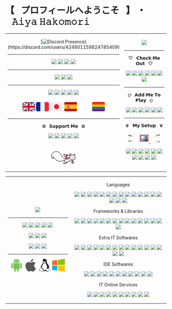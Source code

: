 # 【⠀プロフィールへようこそ⠀】 ・⠀𝙰𝚒𝚢𝚊 𝙷𝚊𝚔𝚘𝚖𝚘𝚛𝚒

<table>
<tr>
<td align="center" width="40%">
  
[![Discord Presence](https://lanyard.cnrad.dev/api/424901159824785409?animated=true&idleMessage=Peeking%20on%20me%20huh%3F%20Shame%20on%20you%2C%20I%27m%20not%20doing%20anything.)](https://discord.com/users/424901159824785409)
<hr> 
  
[![](https://img.shields.io/website?down_color=ff4c54&down_message=OFFLINE&label=Boxu.fr&logo=pkgsrc&logoColor=ffffff&style=for-the-badge&up_message=ONLINE&url=https%3A%2F%2Fboxu.fr)](https://boxu.fr/)
[![](https://img.shields.io/twitch/status/BoxuChan?logo=twitch&logoColor=ffffff&style=for-the-badge)](https://twitch.tv/boxuchan)
[![](https://dcbadge.vercel.app/api/shield/978191616072368140?bot=true?down_color=ff4c54&down_message=OFFLINE&logoColor=ffffff&style=for-the-badge&up_message=ONLINE&theme=clean-inverted)](https://discord.com/users/978191616072368140)
[![](https://dcbadge.vercel.app/api/shield/980304694486368267?bot=true?down_color=ff4c54&down_message=OFFLINE&logoColor=ffffff&style=for-the-badge&up_message=ONLINE&theme=clean-inverted)](https://discord.com/users/980304694486368267)
<hr> 
  
[![](https://img.shields.io/discord/932906923236401182?style=for-the-badge&logo=discord&logoColor=ffffff&color=7289da&label=⠀Tower%20of%20Fantasy⠀)](https://discord.gg/dwmB5Vb6pT)
[![](https://img.shields.io/discord/513390882771173397?style=for-the-badge&logo=discord&logoColor=ffffff&color=7289da&label=⠀✧%20Hako%20|%20箱%20✽⠀)](https://discord.gg/BPVmDNC)
[![](https://img.shields.io/discord/921159444673482833?style=for-the-badge&logo=discord&logoColor=ffffff&color=7289da&label=⠀✦%20Mikazuki%20|%20三日月%20☾⠀)](https://discord.gg/z7J8pRatHU)
<hr> 
  
![](https://img.shields.io/date/1037374200?style=for-the-badge&logo=homeassistantcommunitystore&logoColor=ffffff&label=⠀Was%20Born⠀&color=681717)
![](https://img.shields.io/date/1132068600?style=for-the-badge&logo=deviantart&label=⠀Started%20Drawing⠀&color=681717&logoColor=ffffff)
![](https://img.shields.io/date/1163604600?style=for-the-badge&logo=applearcade&label=⠀Started%20Gaming⠀&color=681717&logoColor=ffffff)
![](https://img.shields.io/date/1408113000?style=for-the-badge&logo=codersrank&label=⠀Started%20Coding⠀&color=681717&logoColor=ffffff)
![](https://img.shields.io/date/1438180200?style=for-the-badge&logo=youtube&label=⠀Created%20Content⠀&color=681717&logoColor=ffffff)

<img height="40" src="https://github.com/BoxuChan/BoxuChan/blob/main/assets/great%20britain.png"/>
<img height="40" src="https://github.com/BoxuChan/BoxuChan/blob/main/assets/france.png"/>
<img height="40" src="https://github.com/BoxuChan/BoxuChan/blob/main/assets/japan.png"/>
<img height="40" src="https://github.com/BoxuChan/BoxuChan/blob/main/assets/spain.png"/>
<img height="40" src="https://github.com/BoxuChan/BoxuChan/blob/main/assets/empty.png"/>
<img height="40" src="https://github.com/BoxuChan/BoxuChan/blob/main/assets/lgbtq%2B.png"/>
<hr> 
  
✿⠀𝗦𝘂𝗽𝗽𝗼𝗿𝘁 𝗠𝗲⠀✿
  
[![](https://img.shields.io/badge/-⠀PayPal⠀-%23181717?style=for-the-badge&logo=paypal&color=00457C&logoColor=ffffff)](https://paypal.me/BoxuTwitch)
[![](https://img.shields.io/badge/-⠀Ko–Fi⠀-%23181717?style=for-the-badge&logo=kofi&color=FF5E5B&logoColor=ffffff)](https://ko-fi.com/boxuchan)
[![](https://img.shields.io/badge/-⠀GoFundMe⠀-%23181717?style=for-the-badge&logo=gofundme&color=00B964&logoColor=ffffff)](https://www.gofundme.com/f/virtual-idol-dream-new-setup-vtuber-model?utm_source=customer&utm_medium=copy_link&utm_campaign=p_cf+share-flow-1)
[![](https://img.shields.io/badge/-⠀Patreon⠀-%23181717?style=for-the-badge&logo=patreon&color=FF424D&logoColor=ffffff)](https://patreon.com/Boxu)
[![](https://img.shields.io/badge/-⠀Throne⠀-%23181717?style=for-the-badge&logo=streamlit&color=6838df&logoColor=ffffff)](https://throne.me/u/boxu/)

<br><img height="50" src="https://raw.githubusercontent.com/boxuchan/boxuchan/master/assets/kyubey.gif"/>
  
</td>

<td align="center" width="60%">
  
<img src="https://github.com/BoxuChan/BoxuChan/blob/main/assets/kanna-laying.gif"/>
<hr>
  
♡⠀𝗖𝗵𝗲𝗰𝗸 𝗠𝗲 𝗢𝘂𝘁⠀♡
  
[![](https://img.shields.io/badge/-⠀Twitch⠀-%23000000?style=for-the-badge&logo=twitch&color=6441a5&logoColor=ffffff)](https://twitch.tv/boxuchan)
[![](https://img.shields.io/badge/-⠀YouTube⠀-%23181717?style=for-the-badge&logo=youtube&color=FF0000&logoColor=ffffff)](https://www.youtube.com/channel/UCrvSNYUK5xg2DwpbimJ9DwQ)
[![](https://img.shields.io/badge/-⠀Twitter⠀-%231DA1F2?style=for-the-badge&logo=twitter&logoColor=ffffff)](https://twitter.com/Boxu_Chan)
[![](https://img.shields.io/badge/-⠀Instagram⠀-%23181717?style=for-the-badge&logo=instagram&color=E1306C&logoColor=ffffff)](https://instagram.com/boxu.chan)
[![](https://img.shields.io/badge/-⠀GitHub⠀-%23181717?style=for-the-badge&logo=github)](https://github.com/BoxuChan)
[![](https://img.shields.io/badge/-⠀MyAnimeList⠀-%23181717?style=for-the-badge&logo=myanimelist&color=3b4a9d&logoColor=ffffff)](https://myanimelist.net/profile/Boxu_Chan)
[![](https://img.shields.io/badge/-⠀Linktree⠀-%23181717?style=for-the-badge&logo=linktree&color=31C3A2&logoColor=ffffff)](https://linktr.ee/boxu)
<hr>
  
ღ⠀𝗔𝗱𝗱 𝗠𝗲 𝗧𝗼 𝗣𝗹𝗮𝘆⠀ღ
  
[![](https://img.shields.io/badge/-⠀Steam⠀-%23181717?style=for-the-badge&logo=steam&color=171a21&logoColor=ffffff)](https://steamcommunity.com/id/BoxuChan)
[![](https://img.shields.io/badge/-⠀Xbox⠀-%23181717?style=for-the-badge&logo=xbox&color=107C10&logoColor=ffffff)](https://account.xbox.com/en-us/profile?gamertag=BoxuChan)
[![](https://img.shields.io/badge/-⠀osu!⠀-%23181717?style=for-the-badge&logo=osu&color=FF66AA&logoColor=ffffff)](https://osu.ppy.sh/users/10614535)
![](https://img.shields.io/badge/-⠀BoxuChan⠀-%23181717?style=for-the-badge&logo=epicgames&color=313131&logoColor=ffffff)
![](https://img.shields.io/badge/-⠀Lagia%2321587⠀-%23181717?style=for-the-badge&logo=battledotnet&color=148EFF&logoColor=ffffff)
![](https://img.shields.io/badge/-⠀Aiya%23Hako⠀-%23181717?style=for-the-badge&logo=riotgames&color=D32936&logoColor=ffffff)
<hr>
  
♛⠀𝗠𝘆 𝗦𝗲𝘁𝘂𝗽⠀♛
<br><br>
<img height="30" src="https://github.com/BoxuChan/BoxuChan/blob/main/assets/speedL.gif"/>
<a href="https://boxu.fr/filtered-AF67E70F-CAA5-4922-A5C8-CA86ED99211C.mp4">
<img height="30" src="https://github.com/BoxuChan/BoxuChan/blob/main/assets/photo.png"/>
</a>
<img height="30" src="https://github.com/BoxuChan/BoxuChan/blob/main/assets/speedR.gif"/>

  
![](https://img.shields.io/badge/-⠀ASUS%20PRIME%20B660–PLUS%20D4⠀-%23000000?style=for-the-badge&logo=asus)
![](https://img.shields.io/badge/-⠀NVIDIA%20GeForce%20RTX%203080⠀-%23000000?style=for-the-badge&logo=nvidia)
![](https://img.shields.io/badge/-⠀12th%20Gen%20Intel(R)%20Core(TM)%20i5–12600K%20@%204.20%20GHz⠀-%23000000?style=for-the-badge&logo=intel&logoColor=148EFF)
![](https://img.shields.io/badge/-⠀16%20GB%20Corsair%20Vengeance%20RGB%20PRO%20DDR4%20(3200MHz)⠀-%23000000?style=for-the-badge&logo=corsair&logoColor=68f3d4)
![](https://img.shields.io/badge/-⠀H510%20Mid–Tower%20Case⠀-%23000000?style=for-the-badge&logo=nzxt)
![](https://img.shields.io/badge/-⠀Dell%20SE2222H%20x2⠀-%23000000?style=for-the-badge&logo=dell)
![](https://img.shields.io/badge/-⠀2.0%20TB%20Seagate%20BarraCuda%20HDD%20(7200%20RPM)⠀-%23000000?style=for-the-badge&logo=seagate)
![](https://img.shields.io/badge/-⠀1.0%20TB%20WD_BLACK%20SN850%20M.2%20NVMe%20(7000%20MB/s)⠀-%23000000?style=for-the-badge&logo=westerndigital)
![](https://img.shields.io/badge/-⠀Cherry%20MX%20Brown%20Varmilo%20VEA88%20Sakura⠀-%23000000?style=for-the-badge&logo=adafruit&logoColor=FF66AA)
![](https://img.shields.io/badge/-⠀Corsair%20Scimitar%20ELITE%20RGB⠀-%23000000?style=for-the-badge&logo=corsair&logoColor=68f3d4)
  
</td>
</tr>
</table>

<table>
<tr>
<td align="center" width="40%">
  
<img height="300" src="https://github.com/BoxuChan/BoxuChan/blob/main/assets/pen-trick.gif"/>
<hr>
  
![](https://img.shields.io/badge/-⠀After%20Effects⠀-%23000000?style=for-the-badge&logo=adobeaftereffects)
![](https://img.shields.io/badge/-⠀After%20Photoshop⠀-%23000000?style=for-the-badge&logo=adobephotoshop)
![](https://img.shields.io/badge/-⠀After%20Illustrator⠀-%23000000?style=for-the-badge&logo=adobeillustrator)
![](https://img.shields.io/badge/-⠀After%20XD⠀-%23000000?style=for-the-badge&logo=adobexd)
![](https://img.shields.io/badge/-⠀After%20Premiere%20Pro⠀-%23000000?style=for-the-badge&logo=adobepremierepro)
  
![](https://img.shields.io/badge/-⠀Canva⠀-%23000000?style=for-the-badge&logo=canva)
![](https://img.shields.io/badge/-⠀Figma⠀-%23000000?style=for-the-badge&logo=figma)
![](https://img.shields.io/badge/-⠀Cinema%204D⠀-%23000000?style=for-the-badge&logo=cinema4d)
  
![](https://img.shields.io/badge/-⠀Audacity⠀-%23000000?style=for-the-badge&logo=audacity)
![](https://img.shields.io/badge/-⠀Ableton%20Live⠀-%23000000?style=for-the-badge&logo=abletonlive)
![](https://img.shields.io/badge/-⠀FL%20Studio%2012⠀-%23000000?style=for-the-badge&logo=instacart)
<hr>

<img height="40" src="https://github.com/BoxuChan/BoxuChan/blob/main/assets/android-new.png"/>
<img height="40" src="https://github.com/BoxuChan/BoxuChan/blob/main/assets/apple-new.png"/>
<img height="40" src="https://github.com/BoxuChan/BoxuChan/blob/main/assets/linux-new.png"/>
<img height="40" src="https://github.com/BoxuChan/BoxuChan/blob/main/assets/windows-new.png"/>
  
</td>

<td align="center" width="60%">

Languages

![](https://img.shields.io/badge/-⠀Bash⠀-%23000000?style=flat-square&logo=gnubash)
![](https://img.shields.io/badge/-⠀C⠀-%23000000?style=flat-square&logo=c)
![](https://img.shields.io/badge/-⠀C%23⠀-%23000000?style=flat-square&logo=csharp)
![](https://img.shields.io/badge/-⠀C++⠀-%23000000?style=flat-square&logo=cplusplus)
![](https://img.shields.io/badge/-⠀CSS3⠀-%23000000?style=flat-square&logo=css3)
![](https://img.shields.io/badge/-⠀HTML5⠀-%23000000?style=flat-square&logo=html5)
![](https://img.shields.io/badge/-⠀Java⠀-%23000000?style=flat-square&logo=java)
![](https://img.shields.io/badge/-⠀JavaScript⠀-%23000000?style=flat-square&logo=javascript)
![](https://img.shields.io/badge/-⠀Kotlin⠀-%23000000?style=flat-square&logo=kotlin)
![](https://img.shields.io/badge/-⠀MySQL⠀-%23000000?style=flat-square&logo=mysql)
![](https://img.shields.io/badge/-⠀PHP⠀-%23000000?style=flat-square&logo=php)
![](https://img.shields.io/badge/-⠀Python⠀-%23000000?style=flat-square&logo=python)
![](https://img.shields.io/badge/-⠀R⠀-%23000000?style=flat-square&logo=r)
![](https://img.shields.io/badge/-⠀Shell⠀-%23000000?style=flat-square&logo=powershell)
![](https://img.shields.io/badge/-⠀SQLite⠀-%23000000?style=flat-square&logo=sqlite)
![](https://img.shields.io/badge/-⠀TypeScript⠀-%23000000?style=flat-square&logo=typescript)
![](https://img.shields.io/badge/-⠀.NET⠀-%23000000?style=flat-square&logo=dotnet)

Frameworks & Libraries

![](https://img.shields.io/badge/-⠀Angular⠀-%23000000?style=flat-square&logo=angular)
![](https://img.shields.io/badge/-⠀AngularJS⠀-%23000000?style=flat-square&logo=angularjs)
![](https://img.shields.io/badge/-⠀Bootstrap⠀-%23000000?style=flat-square&logo=bootstrap)
![](https://img.shields.io/badge/-⠀Cordova⠀-%23000000?style=flat-square&logo=apachecordova)
![](https://img.shields.io/badge/-⠀Ember.JS⠀-%23000000?style=flat-square&logo=emberdotjs)
![](https://img.shields.io/badge/-⠀FontAwesome⠀-%23000000?style=flat-square&logo=fontawesome)
![](https://img.shields.io/badge/-⠀Ionic⠀-%23000000?style=flat-square&logo=ionic)
![](https://img.shields.io/badge/-⠀JQuery⠀-%23000000?style=flat-square&logo=jquery)
![](https://img.shields.io/badge/-⠀Laravel⠀-%23000000?style=flat-square&logo=laravel)
![](https://img.shields.io/badge/-⠀Node.JS⠀-%23000000?style=flat-square&logo=nodedotjs)
![](https://img.shields.io/badge/-⠀React⠀-%23000000?style=flat-square&logo=react)
![](https://img.shields.io/badge/-⠀Semantic%20UI⠀-%23000000?style=flat-square&logo=semanticuireact)
![](https://img.shields.io/badge/-⠀Swiper⠀-%23000000?style=flat-square&logo=swiper)
![](https://img.shields.io/badge/-⠀Symfony⠀-%23000000?style=flat-square&logo=symfony)
![](https://img.shields.io/badge/-⠀Vue.JS⠀-%23000000?style=flat-square&logo=vuedotjs)
  
Extra IT Softwares

![](https://img.shields.io/badge/-⠀Adminer⠀-%23000000?style=flat-square&logo=adminer)
![](https://img.shields.io/badge/-⠀Arduino⠀-%23000000?style=flat-square&logo=arduino)
![](https://img.shields.io/badge/-⠀Cisco⠀-%23000000?style=flat-square&logo=cisco)
![](https://img.shields.io/badge/-⠀Cucumber⠀-%23000000?style=flat-square&logo=cucumber)
![](https://img.shields.io/badge/-⠀AutoHotkey⠀-%23000000?style=flat-square&logo=autohotkey)
![](https://img.shields.io/badge/-⠀Git⠀-%23000000?style=flat-square&logo=git)
![](https://img.shields.io/badge/-⠀GitHub⠀-%23000000?style=flat-square&logo=github)
![](https://img.shields.io/badge/-⠀GitLab⠀-%23000000?style=flat-square&logo=gitlab)
![](https://img.shields.io/badge/-⠀Jenkins⠀-%23000000?style=flat-square&logo=jenkins)
![](https://img.shields.io/badge/-⠀LaTeX⠀-%23000000?style=flat-square&logo=latex)
![](https://img.shields.io/badge/-⠀Maven⠀-%23000000?style=flat-square&logo=apachemaven)
![](https://img.shields.io/badge/-⠀NPM⠀-%23000000?style=flat-square&logo=npm)
![](https://img.shields.io/badge/-⠀Oracle⠀-%23000000?style=flat-square&logo=oracle)
![](https://img.shields.io/badge/-⠀SonarQube⠀-%23000000?style=flat-square&logo=sonarqube)
![](https://img.shields.io/badge/-⠀Virtual%20Box⠀-%23000000?style=flat-square&logo=virtualbox)
![](https://img.shields.io/badge/-⠀XAMPP⠀-%23000000?style=flat-square&logo=xampp)

IDE Softwares

![](https://img.shields.io/badge/-⠀Android%20Studio⠀-%23000000?style=flat-square&logo=androidstudio)
![](https://img.shields.io/badge/-⠀Apache%20NetBeans%20IDE⠀-%23000000?style=flat-square&logo=apachenetbeanside)
![](https://img.shields.io/badge/-⠀Atom⠀-%23000000?style=flat-square&logo=atom)
![](https://img.shields.io/badge/-⠀Eclipse%20IDE⠀-%23000000?style=flat-square&logo=eclipseide)
![](https://img.shields.io/badge/-⠀JetBrains⠀-%23000000?style=flat-square&logo=jetbrains)
![](https://img.shields.io/badge/-⠀Jupyter⠀-%23000000?style=flat-square&logo=jupyter)
![](https://img.shields.io/badge/-⠀Notepad++⠀-%23000000?style=flat-square&logo=notepadplusplus)
![](https://img.shields.io/badge/-⠀Sublime%20Text⠀-%23000000?style=flat-square&logo=sublimetext)
![](https://img.shields.io/badge/-⠀VIM⠀-%23000000?style=flat-square&logo=vim)
![](https://img.shields.io/badge/-⠀Visual%20Studio⠀-%23000000?style=flat-square&logo=visualstudio)
![](https://img.shields.io/badge/-⠀Visual%20Studio%20Code⠀-%23000000?style=flat-square&logo=visualstudiocode)

IT Online Services

![](https://img.shields.io/badge/-⠀Atlassian⠀-%23000000?style=flat-square&logo=atlassian)
![](https://img.shields.io/badge/-⠀Curse%20Forge⠀-%23000000?style=flat-square&logo=curseforge)
![](https://img.shields.io/badge/-⠀CPanel⠀-%23000000?style=flat-square&logo=cpanel)
![](https://img.shields.io/badge/-⠀Heroku⠀-%23000000?style=flat-square&logo=heroku)
![](https://img.shields.io/badge/-⠀MongoDB⠀-%23000000?style=flat-square&logo=mongodb)
![](https://img.shields.io/badge/-⠀OVH⠀-%23000000?style=flat-square&logo=ovh)
![](https://img.shields.io/badge/-⠀PHPMyAdmin⠀-%23000000?style=flat-square&logo=phpmyadmin)
![](https://img.shields.io/badge/-⠀Plesk⠀-%23000000?style=flat-square&logo=plesk)
![](https://img.shields.io/badge/-⠀Wix⠀-%23000000?style=flat-square&logo=wix)
![](https://img.shields.io/badge/-⠀WordPress⠀-%23000000?style=flat-square&logo=wordpress)
  
</td>
</tr>
</table>
